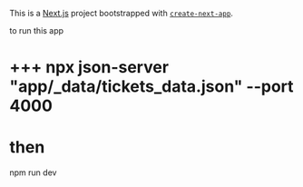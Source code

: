 This is a [Next.js](https://nextjs.org/) project bootstrapped with [`create-next-app`](https://github.com/vercel/next.js/tree/canary/packages/create-next-app).

to run this app

+++
npx json-server "app/_data/tickets_data.json" --port 4000 
===
then
===
npm run dev